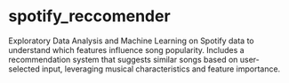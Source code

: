 # spotify_reccomender
Exploratory Data Analysis and Machine Learning on Spotify data to understand which features influence song popularity. Includes a recommendation system that suggests similar songs based on user-selected input, leveraging musical characteristics and feature importance.
